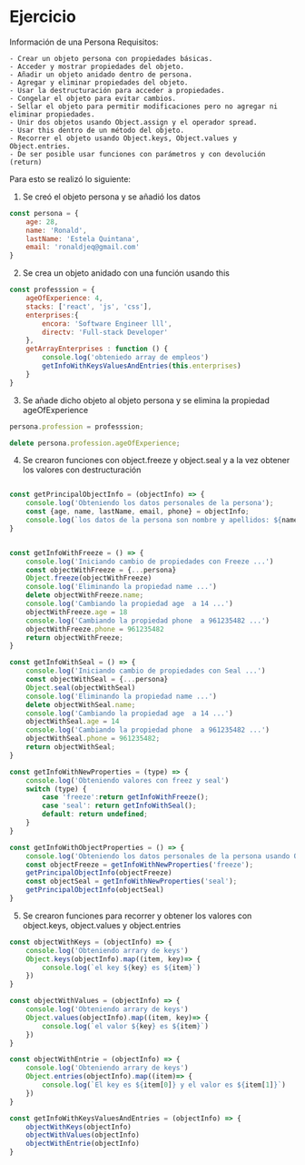 # Ejercicio

Información de una Persona
Requisitos:
 
    - Crear un objeto persona con propiedades básicas.
    - Acceder y mostrar propiedades del objeto.
    - Añadir un objeto anidado dentro de persona.
    - Agregar y eliminar propiedades del objeto.
    - Usar la destructuración para acceder a propiedades.
    - Congelar el objeto para evitar cambios.
    - Sellar el objeto para permitir modificaciones pero no agregar ni eliminar propiedades.
    - Unir dos objetos usando Object.assign y el operador spread.
    - Usar this dentro de un método del objeto.
    - Recorrer el objeto usando Object.keys, Object.values y Object.entries.
    - De ser posible usar funciones con parámetros y con devolución (return)

Para esto se realizó lo siguiente:

1. Se creó el objeto persona y se añadió los datos
``` js
const persona = {
    age: 28,
    name: 'Ronald',
    lastName: 'Estela Quintana',
    email: 'ronaldjeq@gmail.com'
}
```

2. Se crea un objeto anidado con una función usando this
``` js
const professsion = {
    ageOfExperience: 4,
    stacks: ['react', 'js', 'css'],
    enterprises:{
        encora: 'Software Engineer lll',
        directv: 'Full-stack Developer' 
    },
    getArrayEnterprises : function () {
        console.log('obteniedo array de empleos')
        getInfoWithKeysValuesAndEntries(this.enterprises)
    }
}
```

3. Se añade dicho objeto al objeto persona y se elimina la propiedad ageOfExperience
``` js
persona.profession = professsion;

delete persona.profession.ageOfExperience;
```

4. Se crearon funciones con object.freeze y object.seal y a la vez obtener los valores con destructuración
``` js

const getPrincipalObjectInfo = (objectInfo) => {
    console.log('Obteniendo los datos personales de la persona');
    const {age, name, lastName, email, phone} = objectInfo;
    console.log(`los datos de la persona son nombre y apellidos: ${name} ${lastName}, edad: ${age}, con email: ${email} y teléfono: ${phone}`)
}


const getInfoWithFreeze = () => {
    console.log('Iniciando cambio de propiedades con Freeze ...')
    const objectWithFreeze = {...persona}
    Object.freeze(objectWithFreeze)
    console.log('Eliminando la propiedad name ...')
    delete objectWithFreeze.name;
    console.log('Cambiando la propiedad age  a 14 ...')
    objectWithFreeze.age = 18
    console.log('Cambiando la propiedad phone  a 961235482 ...')
    objectWithFreeze.phone = 961235482
    return objectWithFreeze;
}

const getInfoWithSeal = () => {
    console.log('Iniciando cambio de propiedades con Seal ...')
    const objectWithSeal = {...persona}
    Object.seal(objectWithSeal)
    console.log('Eliminando la propiedad name ...')
    delete objectWithSeal.name;
    console.log('Cambiando la propiedad age  a 14 ...')
    objectWithSeal.age = 14
    console.log('Cambiando la propiedad phone  a 961235482 ...')
    objectWithSeal.phone = 961235482;
    return objectWithSeal;
}

const getInfoWithNewProperties = (type) => {
    console.log('Obteniendo valores con freez y seal')
    switch (type) {
        case 'freeze':return getInfoWithFreeze();
        case 'seal': return getInfoWithSeal();
        default: return undefined;
    }
}

const getInfoWithObjectProperties = () => {
    console.log('Obteniendo los datos personales de la persona usando Object.freeze y Object.seal');
    const objectFreeze = getInfoWithNewProperties('freeze');
    getPrincipalObjectInfo(objectFreeze)
    const objectSeal = getInfoWithNewProperties('seal');
    getPrincipalObjectInfo(objectSeal)
}
```

5. Se crearon funciones para recorrer y obtener los valores con object.keys, object.values y object.entries
``` js
const objectWithKeys = (objectInfo) => {
    console.log('Obteniendo arrary de keys')
    Object.keys(objectInfo).map((item, key)=> {
        console.log(`el key ${key} es ${item}`)
    })
}

const objectWithValues = (objectInfo) => {
    console.log('Obteniendo arrary de keys')
    Object.values(objectInfo).map((item, key)=> {
        console.log(`el valor ${key} es ${item}`)
    })
}

const objectWithEntrie = (objectInfo) => {
    console.log('Obteniendo arrary de keys')
    Object.entries(objectInfo).map((item)=> {
        console.log(`El key es ${item[0]} y el valor es ${item[1]}`)
    })
}

const getInfoWithKeysValuesAndEntries = (objectInfo) => {
    objectWithKeys(objectInfo)
    objectWithValues(objectInfo)
    objectWithEntrie(objectInfo)
}
```